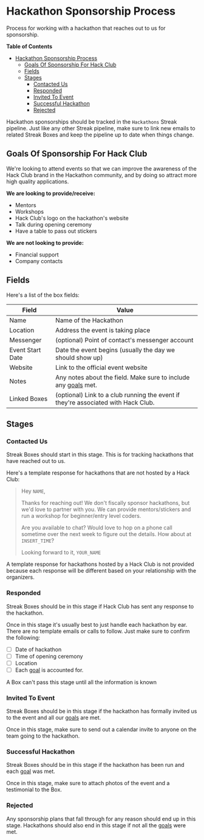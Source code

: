# Hackathon Sponsorship Process

Process for working with a hackathon that reaches out to us for sponsorship.

**Table of Contents**

- [Hackathon Sponsorship Process](#hackathon-sponsorship-process)
  - [Goals Of Sponsorship For Hack Club](#goals-of-sponsorship-for-hack-club)
  - [Fields](#fields)
  - [Stages](#stages)
    - [Contacted Us](#contacted-us)
    - [Responded](#responded)
    - [Invited To Event](#invited-to-event)
    - [Successful Hackathon](#successful-hackathon)
    - [Rejected](#rejected)

Hackathon sponsorships should be tracked in the `Hackathons` Streak pipeline. Just like any other Streak pipeline, make sure to link new emails to related Streak Boxes and keep the pipeline up to date when things change.

## Goals Of Sponsorship For Hack Club

We're looking to attend events so that we can improve the awareness of the Hack Club brand in the Hackathon community, and by doing so attract more high quality applications.

**We are looking to provide/receive:**

- Mentors
- Workshops
- Hack Club's logo on the hackathon's website
- Talk during opening ceremony
- Have a table to pass out stickers

**We are not looking to provide:**

- Financial support
- Company contacts

## Fields

Here's a list of the box fields:

| Field            | Value                                                                             |
| ---------------- | --------------------------------------------------------------------------------- |
| Name             | Name of the Hackathon                                                             |
| Location         | Address the event is taking place                                                 |
| Messenger        | (optional) Point of contact's messenger account                                   |
| Event Start Date | Date the event begins (usually the day we should show up)                         |
| Website          | Link to the official event website                                                |
| Notes            | Any notes about the field. Make sure to include any [goals][goal-section] met.    |
| Linked Boxes     | (optional) Link to a club running the event if they're associated with Hack Club. |

## Stages

### Contacted Us

Streak Boxes should start in this stage. This is for tracking hackathons that have reached out to us.

Here's a template response for hackathons that are not hosted by a Hack Club:

> Hey `NAME`,
>
> Thanks for reaching out! We don't fiscally sponsor hackathons, but we'd love to partner with you. We can provide mentors/stickers and run a workshop for beginner/entry level coders.
>
> Are you available to chat? Would love to hop on a phone call sometime over the next week to figure out the details. How about at `INSERT_TIME`?
>
> Looking forward to it,
> `YOUR_NAME`

A template response for hackathons hosted by a Hack Club is not provided because each response will be different based on your relationship with the organizers.

### Responded

Streak Boxes should be in this stage if Hack Club has sent any response to the hackathon.

Once in this stage it's usually best to just handle each hackathon by ear. There are no template emails or calls to follow. Just make sure to confirm the following:

- [ ] Date of hackathon
- [ ] Time of opening ceremony
- [ ] Location
- [ ] Each [goal][goal-section] is accounted for.

A Box can't pass this stage until all the information is known

### Invited To Event

Streak Boxes should be in this stage if the hackathon has formally invited us to the event and all our [goals][goal-section] are met.

Once in this stage, make sure to send out a calendar invite to anyone on the team going to the hackathon.

### Successful Hackathon

Streak Boxes should be in this stage if the hackathon has been run and each [goal][goal-section] was met.

Once in this stage, make sure to attach photos of the event and a testimonial to the Box.

### Rejected

Any sponsorship plans that fall through for any reason should end up in this stage. Hackathons should also end in this stage if not all the [goals][goal-section] were met.

[goal-section]: #goals-of-sponsorship-for-hack-club
